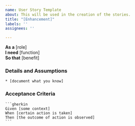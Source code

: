 ```yaml
---
name: User Story Template
about: This will be used in the creation of the stories.
title: "[Enhancement]"
labels: ''
assignees: ''

---
```


**As a** [role]  
**I need** [function]  
**So that** [benefit]  
      
### Details and Assumptions

    * [document what you know]      
### Acceptance Criteria     

    ```gherkin 
    Given [some context]
    When [certain action is taken]
    Then [the outcome of action is observed]
    ```
